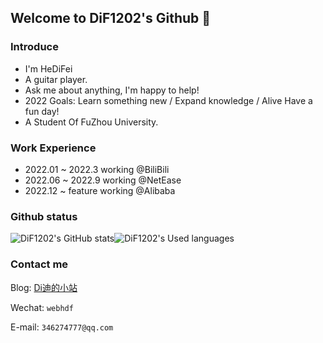 ## Welcome to DiF1202's Github 👋

### Introduce
- I'm HeDiFei
- A guitar player.
- Ask me about anything, I'm happy to help!
- 2022 Goals: Learn something new / Expand knowledge / Alive Have a fun day!
- A Student Of FuZhou University.

### Work Experience
- 2022.01 ~ 2022.3 working @BiliBili
- 2022.06 ~ 2022.9 working @NetEase
- 2022.12 ~ feature working @Alibaba

### Github status
![DiF1202's GitHub stats](https://github-readme-stats.vercel.app/api?username=DiF1202&show_icons=true)![DiF1202's Used languages](https://github-readme-stats.vercel.app/api/top-langs/?username=DiF1202&layout=compact&hide_border=true&langs_count=10) 

### Contact me
Blog:  [Di迪的小站](http://182.61.38.183:3000/home)  

Wechat: `webhdf` 

E-mail: `346274777@qq.com`




<!-- ![DiF1202's GitHub stats](https://github-readme-stats.vercel.app/api?username=DiF1202&count_private=true) -->


 
 
 
